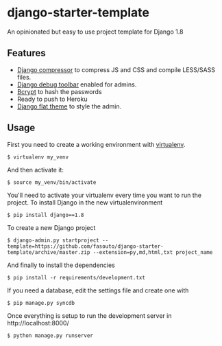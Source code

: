 # django-starter-template #

An opinionated but easy to use project template for Django 1.8

## Features ##

- [Django compressor](http://django-compressor.readthedocs.org/en/latest/) to compress JS and CSS and compile LESS/SASS files.
- [Django debug toolbar](http://django-debug-toolbar.readthedocs.org/) enabled for admins.
- [Bcrypt](https://docs.djangoproject.com/en/1.8/topics/auth/passwords/#using-bcrypt-with-django) to hash the passwords
- Ready to push to Heroku
- [Django flat theme](https://github.com/elky/django-flat-theme) to style the admin.

## Usage ##

First you need to create a working environment with [virtualenv](http://www.virtualenv.org/).

    $ virtualenv my_venv

And then activate it:

    $ source my_venv/bin/activate

You'll need to activate your virtualenv every time you want to run the project. To install Django in the new virtualenvironment

    $ pip install django==1.8

To create a new Django project

    $ django-admin.py startproject --template=https://github.com/fasouto/django-starter-template/archive/master.zip --extension=py,md,html,txt project_name

And finally to install the dependencies

    $ pip install -r requirements/development.txt

If you need a database, edit the settings file and create one with
   
    $ pip manage.py syncdb

Once everything is setup to run the development server in http://localhost:8000/

    $ python manage.py runserver
